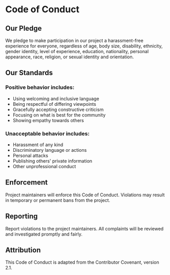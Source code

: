 # Code of Conduct

## Our Pledge

We pledge to make participation in our project a harassment-free experience for everyone, regardless of age, body size, disability, ethnicity, gender identity, level of experience, education, nationality, personal appearance, race, religion, or sexual identity and orientation.

## Our Standards

### Positive behavior includes:
* Using welcoming and inclusive language
* Being respectful of differing viewpoints
* Gracefully accepting constructive criticism
* Focusing on what is best for the community
* Showing empathy towards others

### Unacceptable behavior includes:
* Harassment of any kind
* Discriminatory language or actions
* Personal attacks
* Publishing others' private information
* Other unprofessional conduct

## Enforcement

Project maintainers will enforce this Code of Conduct. Violations may result in temporary or permanent bans from the project.

## Reporting

Report violations to the project maintainers. All complaints will be reviewed and investigated promptly and fairly.

## Attribution

This Code of Conduct is adapted from the Contributor Covenant, version 2.1.